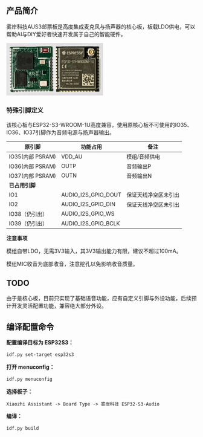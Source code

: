 ## 产品简介

雾岸科技AUS3邮票板是高度集成麦克风与扬声器的核心板，板载LDO供电，可以帮助AI与DIY爱好者快速开发属于自己的智能硬件。

<img src="../../../docs/v1/fogseek-esp32s3-audio.jpg" alt="fogseek-esp32s3-audio" style="zoom: 25%;" />

### 特殊引脚定义

该核心板与ESP32-S3-WROOM-1U高度兼容，使用原核心板不可使用的IO35、IO36、IO37引脚作为音频电源与扬声器输出。

| 原引脚           | 功能占用            | 备注                 |
| ---------------- | ------------------- | -------------------- |
| IO35(内部 PSRAM) | VDD_AU              | 模组/音频供电        |
| IO36(内部 PSRAM) | OUTP                | 音频输出P            |
| IO37(内部 PSRAM) | OUTN                | 音频输出N            |
| **已占用引脚**   |                     |                      |
| IO1              | AUDIO_I2S_GPIO_DOUT | 保证天线净空区未引出 |
| IO2              | AUDIO_I2S_GPIO_DIN  | 保证天线净空区未引出 |
| IO38（仍引出）   | AUDIO_I2S_GPIO_WS   |                      |
| IO39（仍引出）   | AUDIO_I2S_GPIO_BCLK |                      |

**注意事项**

模组自带LDO，无需3V3输入，其3V3输出能力有限，建议不超过100mA。

模组MIC收音为底部收音，注意挖孔以免影响收音质量。

## TODO

由于是核心板，目前只实现了基础语音功能，应有自定义引脚与外设功能，后续预计开发灵活配置功能，兼容绝大部分外设。

## 编译配置命令

**配置编译目标为 ESP32S3：**

```bash
idf.py set-target esp32s3
```

**打开 menuconfig：**

```bash
idf.py menuconfig
```

**选择板子：**

```
Xiaozhi Assistant -> Board Type -> 雾岸科技 ESP32-S3-Audio 
```

**编译：**

```bash
idf.py build
```

